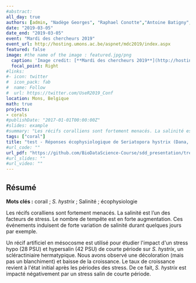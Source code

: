 ```yaml
---
#abstract:
all_day: true
authors: [admin, "Nadège Georges", "Raphael Conotte","Antoine Batigny", "Philippe Grosjean"]
date: "2019-03-05"
date_end: "2019-03-05"
event: "Mardi des chercheurs 2019"
event_url: http://hosting.umons.ac.be/aspnet/mdc2019/index.aspx
featured: false
image: #the name of the image : featured.jpg/png
  caption: 'Image credit: [**Mardi des chercheurs 2019**](http://hosting.umons.ac.be/aspnet/mdc2019/index.aspx)'
  focal_point: Right
#links:
#- icon: twitter
#  icon_pack: fab
#  name: Follow
#  url: https://twitter.com/UseR2019_Conf
location: Mons, Belgique
math: true
projects:
- corals
#publishDate: "2017-01-01T00:00:00Z"
#slides: example
#summary: "Les récifs coralliens sont fortement menacés. La salinité est l’un des facteurs de stress."
tags: ["coral"]
title: "test - Réponses écophysiologique de Seriatopora hystrix (Dana, 1846) lors de stress hypo et hypersalin."
#url_code: ""
url_pdf: "https://github.com/BioDataScience-Course/sdd_presentation/tree/master/2019_user_toulouse/poster"
#url_slides: ""
#url_video: ""
---
```


## Résumé

**Mots clés :** corail ; *S. hystrix* ; Salinité ; écophysiologie

Les récifs coralliens sont fortement menacés. La salinité est l’un des facteurs de stress. Le nombre de tempête est en forte augmentation. Ces événements induisent de forte variation de salinité durant quelques jours par exemple. 

Un récif artificiel en mésocosme est utilisé pour étudier l'impact d'un stress hypo (28 PSU) et hypersalin (42 PSU) de courte période sur *S. hystrix*, un scléractiniaire hermatypique. Nous avons observé une décoloration (mais pas un blanchiment) et baisse de la croissance. Le taux de croissance revient à l'état initial après les périodes des stress. De ce fait, *S. hystrix* est impacté négativement par un stress salin de courte période.
